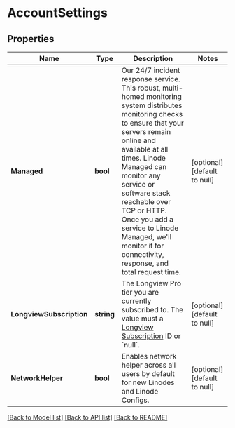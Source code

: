 # AccountSettings

## Properties
Name | Type | Description | Notes
------------ | ------------- | ------------- | -------------
**Managed** | **bool** | Our 24/7 incident response service. This robust, multi-homed monitoring system distributes monitoring checks to ensure that your servers remain online and available at all times. Linode Managed can monitor any service or software stack reachable over TCP or HTTP. Once you add a service to Linode Managed, we&#x27;ll monitor it for connectivity, response, and total request time.  | [optional] [default to null]
**LongviewSubscription** | **string** | The Longview Pro tier you are currently subscribed to. The value must a [Longview Subscription](/#operation/getLongviewSubscriptions) ID or &#x60;null&#x60;.  | [optional] [default to null]
**NetworkHelper** | **bool** | Enables network helper across all users by default for new Linodes and Linode Configs.  | [optional] [default to null]

[[Back to Model list]](../README.md#documentation-for-models) [[Back to API list]](../README.md#documentation-for-api-endpoints) [[Back to README]](../README.md)

